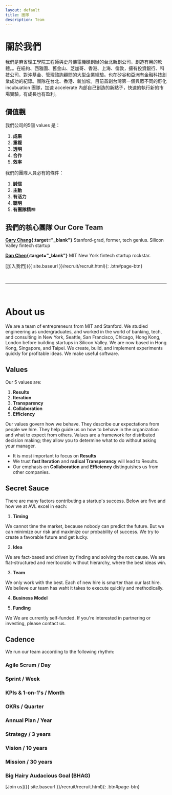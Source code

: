 ```yaml
---
layout: default
title: 團隊
description: Team
---
```


# 關於我們

我們是麻省理工學院工程師與史丹佛電機碩創辦的台北新創公司，創造有用的軟體。。在紐約、西雅圖、舊金山、芝加哥、香港、上海、倫敦，擁有投資銀行、科技公司、對沖基金、管理諮詢顧問的大型企業經驗。也在矽谷和亞洲有金融科技創業成功的紀錄。團隊在台北、香港、新加坡。目前首創台灣第一個與眾不同的孵化 incubuation 團隊，加速 accelerate 內部自己創造的新點子，快速的執行新的市場實驗，有成長也有盈利。

## 價值觀

我們公司的5個 values 是：

1. **成果**
1. **重複**
1. **透明**
1. **合作**
1. **效率**

我們的團隊人員必有的條件：

1. **誠信**
1. **主動**
1. **有活力**
1. **聰明**
1. **有團隊精神**


## 我們的核心團隊 Our Core Team

<!-- <img src=' ' width="300"/> -->
**[Gary Chang](https://www.linkedin.com/in/gary-c-320b62b8/ "Gary's LinkedIn"){:target="_blank"}**
Stanford-grad, former, tech genius. Silicon Valley fintech startup

<!-- <img src=' ' width="300"/> -->
**[Dan Chen](https://www.linkedin.com/in/danchen1013/ "Dan's LinkedIn"){:target="_blank"}**
MIT New York fintech startup rockstar.


[加入我們]({{ site.baseurl }}/recruit/recruit.html){: .btn#page-btn}


<br>

---

<br>

# About us

We are a team of entrepreneurs from MIT and Stanford. We studied engineering as undergraduates, and worked in the world of banking, tech, and consulting in New York, Seattle, San Francisco, Chicago, Hong Kong, London before building startups in Silicon Valley. We are now based in Hong Kong, Singapore, and Taipei. We create, build, and implement experiments quickly for profitable ideas. We make useful software.


## Values

Our 5 values are:

1. **Results**
1. **Iteration**
1. **Transparency**
1. **Collaboration**
1. **Efficiency**

Our values govern how we behave. They describe our expectations from people we hire. They help guide us on how to behave in the organization and what to expect from others. Values are a framework for distributed decision making; they allow you to determine what to do without asking your manager. 

* It is most important to focus on **Results**
* We trust **fast Iteration** and **radical Transperancy** will lead to Results. 
* Our emphasis on **Collaboration** and **Efficiency** distinguishes us from other companies.


## Secret Sauce
There are many factors contributing a startup's success. Below are five and how we at AVL excel in each:

1. **Timing**

We cannot time the market, because nobody can predict the future. But we can minimize our risk and maximize our probability of success. We try to create a favorable future and get lucky.


2. **Idea**

We are fact-based and driven by finding and solving the root cause. We are flat-structured and meritocratic without hierarchy, where the best ideas win. 

3. **Team**

We only work with the best. Each of new hire is smarter than our last hire. We believe our team has waht it takes to execute quickly and methodically. 

4. **Business Model**



5. **Funding**

We We are currently self-funded. If you're interested in partnering or investing, please contact us.

## Cadence

We run our team according to the following rhythm: 

### Agile Scrum / Day 
### Sprint / Week
### KPIs & 1-on-1's / Month
### OKRs / Quarter 
### Annual Plan / Year
### Strategy / 3 years
### Vision / 10 years
### Mission / 30 years
### Big Hairy Audacious Goal (BHAG)
<!-- Our BHAG is to become the most popular X for Y in Z industry. For this to happen, we need to be best are making A much more B. -->


[Join us]({{ site.baseurl }}/recruit/recruit.html){: .btn#page-btn}
